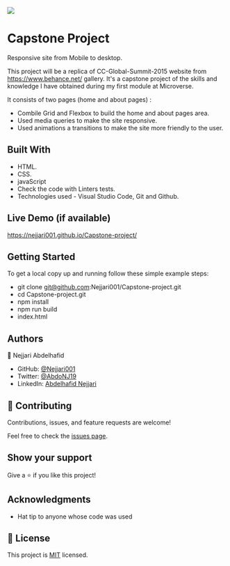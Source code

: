 ![](https://img.shields.io/badge/Microverse-blueviolet)

# Capstone Project

Responsive site from Mobile to desktop.

This project will be a replica of CC-Global-Summit-2015 website from https://www.behance.net/ gallery. It's a capstone project of the skills and knowledge I have obtained during my first module at Microverse.

It consists of two pages (home and about pages) :
- Combile Grid and Flexbox to build the home and about pages area.
- Used media queries to make the site responsive.
- Used animations a transitions to make the site more friendly to the user.


## Built With

- HTML.
- CSS.
- javaScript
- Check the code with Linters tests.
- Technologies used - Visual Studio Code, Git and Github.

## Live Demo (if available)
https://nejjari001.github.io/Capstone-project/

## Getting Started

To get a local copy up and running follow these simple example steps:
- git clone git@github.com:Nejjari001/Capstone-project.git
- cd Capstone-project.git
- npm install
- npm run build
- index.html


## Authors

👤 Nejjari Abdelhafid

- GitHub: [@Nejjari001](https://github.com/Nejjari001)
- Twitter: [@AbdoNJ19](https://https://twitter.com/AbdoNJ19)
- LinkedIn: [Abdelhafid Nejjari](https://www.linkedin.com/in/abdelhafid-nejjari/)

## 🤝 Contributing

Contributions, issues, and feature requests are welcome!

Feel free to check the [issues page](../../issues/).

## Show your support

Give a ⭐️ if you like this project!

## Acknowledgments

- Hat tip to anyone whose code was used

## 📝 License

This project is [MIT](./LICENSE) licensed.

